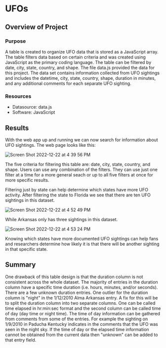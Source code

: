 # UFOs

## Overview of Project

### Purpose
A table is created to organize UFO data that is stored as a JavaScript array. The table filters data based on certain criteria and was created using JavaScript as the primary coding language. The table can be filtered by date, city, state, country, and shape. The file data.js provided the data for this project. The data set contains information collected from UFO sightings and includes the datetime, city, state, country, shape, duration in minutes, and any additional comments for each separate UFO sighting. 

### Resources
* Datasource: data.js
* Software: JavaScript

## Results

With the web app up and running we can now search for information about UFO sightings. The web page looks like this:

![Screen Shot 2022-12-22 at 4 39 56 PM](https://user-images.githubusercontent.com/111299372/209230919-95c5dc85-f9b6-459c-8bfe-4ac505ebde7a.png)

The five criteria for filtering this table are: date, city, state, country, and shape. Users can use any combination of the filters. They can use just one filter at a time for a more general seach or up to all five filters at once for more specific results. 

Filtering just by state can help determine which states have more UFO activity. After filtering the state to Florida we see that there are ten UFO sightings in this dataset. 

![Screen Shot 2022-12-22 at 4 52 49 PM](https://user-images.githubusercontent.com/111299372/209232438-dadf5ff8-2943-4c98-958b-09c21d813539.png)

While Arkansas only has three sightings in this dataset. 

![Screen Shot 2022-12-22 at 4 53 24 PM](https://user-images.githubusercontent.com/111299372/209232577-cb2e2fcb-3486-4621-b29b-0cbfae31328f.png)

Knowing which states have more documented UFO sightings can help fans and researchers determine how likely it is that there will be another sighting in that specific state. 

## Summary

One drawback of this table design is that the duration column is not consistent across the whole dataset. The majority of entries in the duration column have a specific time duration (i.e. hours, minutes, and/or seconds). There are a few unknown duration entries. One outlier for the duration column is "night" in the 1/12/2010 Alma Arkansas entry. A fix for this will be to split the duration column into two separate columns. One can be called time elapsed in hr:min:sec format and the second column can be called time of day (day time or night time). The time of day information can be gathered from comments from some of the entries. For example the sighting on 1/9/2010 in Paducha Kentucky indicates in the comments that the UFO was seen in the night sky. If the time of day or the elapsed time information cannot be obtained from the current data then "unknown" can be added to that entry field.




